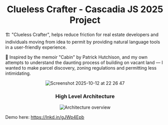 <h1 align="center">Clueless Crafter - Cascadia JS 2025 Project</h1>

🏗️ "Clueless Crafter", helps reduce friction for real estate developers and individuals moving from idea to permit by providing natural language tools in a user-friendly experience.

🏡 Inspired by the memoir "Cabin" by Patrick Hutchison, and my own attempts to understand the daunting process of building on vacant land — I wanted to make parcel discovery, zoning regulations and permitting less intimidating.

<div align="center">
  <img alt="Screenshot 2025-10-12 at 22 26 47" src="https://github.com/user-attachments/assets/545d842d-9630-45a9-9ebb-82c663af3163" />
</div>

<h3 align="center">High Level Architecture</h3>
<div align="center">
   <img align="center" alt="Architecture overview" src="https://github.com/user-attachments/assets/f9758cae-de1b-43d4-8be5-b47eddcf6a4e" />
</div>

Demo here: https://lnkd.in/gJWp4Epb
